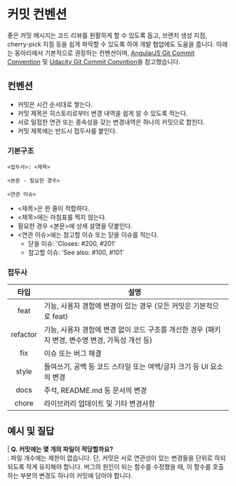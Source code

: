 # 커밋 컨벤션
 좋은 커밋 메시지는 코드 리뷰를 원활하게 할 수 있도록 돕고, 브랜치 생성 지점, cherry-pick 지점 등을 쉽게 파악할 수 있도록 하여 개발 협업에도 도움을 줍니다. 아래는 동아리에서 기본적으로 권장하는 컨벤션이며, [AngularJS Git Commit Convention](https://docs.google.com/document/d/1QrDFcIiPjSLDn3EL15IJygNPiHORgU1_OOAqWjiDU5Y/edit#heading=h.uyo6cb12dt6w) 및 [Udacity Git Commit Convntion](https://udacity.github.io/git-styleguide/)을 참고했습니다.

## 컨벤션
 * 커밋은 시간 순서대로 쌓는다.
 * 커밋 제목은 히스토리로부터 변경 내역을 쉽게 알 수 있도록 적는다.
 * 서로 밀접한 연관 또는 종속성을 갖는 변경내역은 하나의 커밋으로 합친다.
 * 커밋 제목에는 반드시 접두사를 붙인다.
### 기본구조
```
<접두사>: <제목>

<본문 - 필요한 경우>

<연관 이슈>
```
* <제목>은 한 줄이 적합하다.
* <제목>에는 마침표를 찍지 않는다.
* 필요한 경우 <본문>에 상세 설명을 덧붙인다.
* <연관 이슈>에는 참고할 이슈 또는 닫을 이슈를 적는다.
  * 닫을 이슈: 'Closes: #200, #201'
  * 참고할 이슈: 'See also: #100, #101'

### 접두사
| 타입 | 설명 |
|:--:|--|
| feat     | 기능, 사용자 경험에 변경이 있는 경우 (모든 커밋은 기본적으로 feat)|
| refactor | 기능, 사용자 경험에 변경 없이 코드 구조를 개선한 경우 (패키지 변경, 변수명 변경, 가독성 개선 등) |
| fix      | 이슈 또는 버그 해결 |
| style    | 들여쓰기, 공백 등 코드 스타일 또는 여백/글자 크기 등 UI 요소의 변경 |
| docs     | 주석, README.md 등 문서의 변경 |
| chore    | 라이브러리 업데이트 및 기타 변경사항 |

## 예시 및 질답
| **Q. 커밋에는 몇 개의 파일이 적당할까요?**  
: 파일 개수에는 제한이 없습니다. 단, 커밋은 서로 연관성이 있는 변경들을 단위로 하되 되도록 작게 유지해야 합니다. 버그의 원인이 되는 함수를 수정했을 때, 이 함수를 호출하는 부분의 변경도 하나의 커밋에 담아야 합니다.